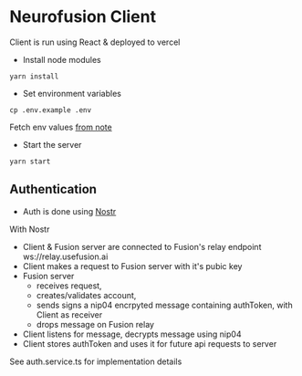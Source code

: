 # Neurofusion Client

Client is run using React & deployed to vercel

- Install node modules

```
yarn install
```

- Set environment variables

```
cp .env.example .env
```

Fetch env values [from note](https://www.icloud.com/notes/081Ci0RTYFZk2smnqXttFoceg#Neurofusion_Cred)

- Start the server

```
yarn start
```

## Authentication

- Auth is done using [Nostr](https://nostr.com)

With Nostr
  - Client & Fusion server are connected to Fusion's relay endpoint ws://relay.usefusion.ai
  - Client makes a request to Fusion server with it's pubic key
  - Fusion server
      - receives request,
      - creates/validates account,
      - sends signs a nip04 encrpyted message containing authToken, with Client as receiver
      - drops message on Fusion relay
  - Client listens for message, decrypts message using nip04
  - Client stores authToken and uses it for future api requests to server

See auth.service.ts for implementation details
